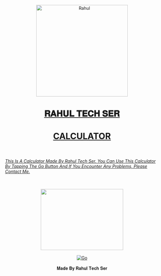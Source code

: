 <p align="center">  
  <a href="https://youtube.com/@rahultech009?si=QnNFf7OwRuLxbmzs">
    <img alt="Rahul" height="300" src="https://f.uguu.se/wEOLHZLU.jpg">
    <h1 align="center">𝐑𝐀𝐇𝐔𝐋 𝐓𝐄𝐂𝐇 𝐒𝐄𝐑</h1>



<h1 align="center">CALCULATOR</h1>


 <br>
<h6>This Is A Calculator Made By Rahul Tech Ser. You Can Use This Calculator By Tapping The Go Button And If You Encounter Any Problems, Please Contact Me.</h6>

<div align="center">
 <br>
 <img src="https://user-images.githubusercontent.com/34116562/54217627-00672b80-4512-11e9-8670-63cbed7a11bb.png" alt="" width="270" height="200">
 <br>
 <br>

<div align="center">
<a href='https://rahultechser.github.io/Calculator/' target="_blank"><img alt='Go' src='https://img.shields.io/badge/Go-100000?style=for-the-badge&logo= live demo&logoColor=white&labelColor=red&color=pink'/></a>

<br>
<br>
𝐌𝐚𝐝𝐞 𝐁𝐲 𝐑𝐚𝐡𝐮𝐥 𝐓𝐞𝐜𝐡 𝐒𝐞𝐫

